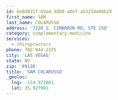 ```yaml
---
id: 6e0d821f-65a4-4db9-a0ef-ab3234e80b24
first_name: SAM
last_name: COLARUSSO
address: '7220 S. CIMARRON RD, STE 150'
category: complementary-medicine
services:
  - chiropractors
phone: 702-944-2225
city: 'LAS VEGAS'
state: NV
zip: '89138'
title: 'SAM COLARUSSO'
_geoloc:
  lng: -114.972061
  lat: 35.927901
---
```

